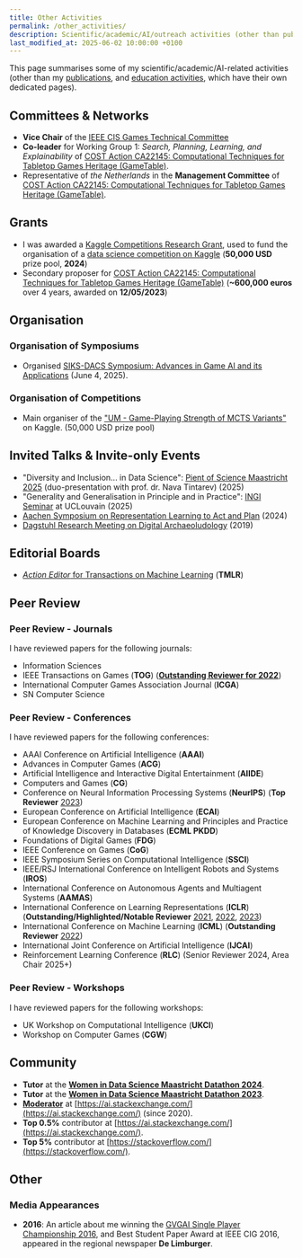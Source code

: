 ```yaml
---
title: Other Activities
permalink: /other_activities/
description: Scientific/academic/AI/outreach activities (other than publications and education activities).
last_modified_at: 2025-06-02 10:00:00 +0100
---
```


This page summarises some of my scientific/academic/AI-related activities (other than my [publications](/publications/), and
[education activities](/education/), which have their own dedicated pages).

## Committees & Networks

- **Vice Chair** of the [IEEE CIS Games Technical Committee](https://cis.ieee.org/activities/technical-activities/games-technical-committee)
- **Co-leader** for Working Group 1: *Search, Planning, Learning, and Explainability* of [COST Action CA22145: Computational Techniques for Tabletop Games Heritage (GameTable)](https://www.cost.eu/actions/CA22145/).
- Representative of *the Netherlands* in the **Management Committee** of [COST Action CA22145: Computational Techniques for Tabletop Games Heritage (GameTable)](https://www.cost.eu/actions/CA22145/).

## Grants

- I was awarded a [Kaggle Competitions Research Grant](https://www.kaggle.com/competitions-research-grants), used to fund the organisation of a
[data science competition on Kaggle](https://www.kaggle.com/competitions/um-game-playing-strength-of-mcts-variants) (**50,000 USD** prize pool, **2024**)
- Secondary proposer for [COST Action CA22145: Computational Techniques for Tabletop Games Heritage (GameTable)](https://www.cost.eu/actions/CA22145/) (**~600,000 euros** over 4 years, awarded on **12/05/2023**)

## Organisation

### Organisation of Symposiums

- Organised [SIKS-DACS Symposium: Advances in Game AI and its Applications](https://www.maastrichtuniversity.nl/events/siks-dacs-symposium-advances-game-ai-and-its-applications) (June 4, 2025).

### Organisation of Competitions

- Main organiser of the ["UM - Game-Playing Strength of MCTS Variants"](https://www.kaggle.com/competitions/um-game-playing-strength-of-mcts-variants) on Kaggle.
(50,000 USD prize pool)

## Invited Talks & Invite-only Events

- "Diversity and Inclusion... in Data Science": [Pient of Science Maastricht 2025](https://www.maastrichtuniversity.nl/events/pint-science-maastricht-2025) (duo-presentation with prof. dr. Nava Tintarev) (2025)
- "Generality and Generalisation in Principle and in Practice": [INGI Seminar](https://www.linkedin.com/events/ingiseminarbydennissoemers7307407331636473856/) at UCLouvain (2025)
- [Aachen Symposium on Representation Learning to Act and Plan](https://symposium.ml.rwth-aachen.de/) (2024)
- [Dagstuhl Research Meeting on Digital Archaeoludology](https://www.dagstuhl.de/seminars/seminar-calendar/seminar-details/19153) (2019)

## Editorial Boards

- [*Action Editor* for Transactions on Machine Learning](https://jmlr.org/tmlr/editorial-board.html) (**TMLR**)

## Peer Review

### Peer Review - Journals

I have reviewed papers for the following journals:

- Information Sciences
- IEEE Transactions on Games (**TOG**) ([**Outstanding Reviewer for 2022**](https://www.linkedin.com/posts/ieee-transactions-on-games_during-the-closing-ceremony-of-the-ieee-conference-activity-7100898710305275905-xtKP/))
- International Computer Games Association Journal (**ICGA**)
- SN Computer Science 

### Peer Review - Conferences

I have reviewed papers for the following conferences:

- AAAI Conference on Artificial Intelligence (**AAAI**)
- Advances in Computer Games (**ACG**)
- Artificial Intelligence and Interactive Digital Entertainment (**AIIDE**)
- Computers and Games (**CG**)
- Conference on Neural Information Processing Systems (**NeurIPS**) (**Top Reviewer** [2023](https://neurips.cc/Conferences/2023/ProgramCommittee#top-reivewers))
- European Conference on Artificial Intelligence (**ECAI**)
- European Conference on Machine Learning and Principles and Practice of Knowledge Discovery in Databases (**ECML PKDD**)
- Foundations of Digital Games (**FDG**)
- IEEE Conference on Games (**CoG**)
- IEEE Symposium Series on Computational Intelligence (**SSCI**)
- IEEE/RSJ International Conference on Intelligent Robots and Systems (**IROS**)
- International Conference on Autonomous Agents and Multiagent Systems (**AAMAS**)
- International Conference on Learning Representations (**ICLR**) (**Outstanding/Highlighted/Notable Reviewer** [2021](https://iclr.cc/Conferences/2021/Reviewers), [2022](https://iclr.cc/Conferences/2022/Reviewers), [2023](https://iclr.cc/Conferences/2023/Reviewers))
- International Conference on Machine Learning (**ICML**) (**Outstanding Reviewer** [2022](https://icml.cc/Conferences/2022/Reviewers))
- International Joint Conference on Artificial Intelligence (**IJCAI**)
- Reinforcement Learning Conference (**RLC**) (Senior Reviewer 2024, Area Chair 2025+)

### Peer Review - Workshops

I have reviewed papers for the following workshops:

- UK Workshop on Computational Intelligence (**UKCI**)
- Workshop on Computer Games (**CGW**)

## Community

- **Tutor** at the **[Women in Data Science Maastricht Datathon 2024](https://www.maastrichtuniversity.nl/wids-maastricht-datathon-2024-team)**.
- **Tutor** at the **[Women in Data Science Maastricht Datathon 2023](https://www.maastrichtuniversity.nl/wids-maastricht-datathon-2023-team)**.
- **[Moderator](https://ai.stackexchange.com/users?tab=moderators)** at [https://ai.stackexchange.com/](https://ai.stackexchange.com/) (since 2020).
- **Top 0.5%** contributor at [https://ai.stackexchange.com/](https://ai.stackexchange.com/).
- **Top 5%** contributor at [https://stackoverflow.com/](https://stackoverflow.com/).

## Other

### Media Appearances

- **2016**: An article about me winning the [GVGAI Single Player Championship 2016](http://gvgai.net/championship.php?t=2016&t=sp), 
and Best Student Paper Award at IEEE CIG 2016, appeared in the regional newspaper **De Limburger**.
